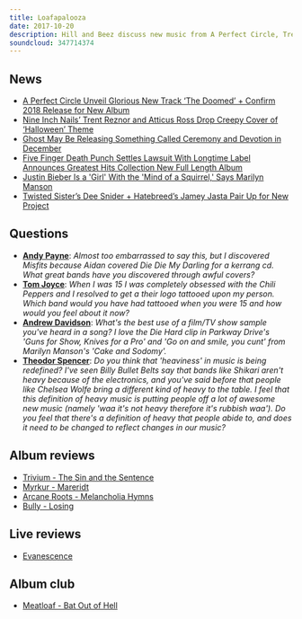 ```yaml
---
title: Loafapalooza
date: 2017-10-20
description: Hill and Beez discuss new music from A Perfect Circle, Trent Reznor’s take on the Halloween theme, a potential new album from Ghost, the latest on the Five Finger Death Punch lawsuit, Marilyn Manson’s beef with Justin Bieber and Jamey Jasta working with Dee Snider, news of a massive Metallica competition, followed by album reviews from Trivium, Myrkur, Arcane Roots and Bully, a live review of Evanescence and this week’s album is the rock behemoth Bat Out Of Hell by Meat Loaf.
soundcloud: 347714374
---
```


## News

* [A Perfect Circle Unveil Glorious New Track ‘The Doomed’ + Confirm 2018 Release for New Album](http://loudwire.com/a-perfect-circle-the-doomed-new-album-2018/)
* [Nine Inch Nails’ Trent Reznor and Atticus Ross Drop Creepy Cover of ‘Halloween’ Theme](http://variety.com/2017/film/news/nine-inch-nails-trent-reznor-and-atticus-ross-drop-creepy-cover-of-halloween-theme-1202589022/)
* [Ghost May Be Releasing Something Called Ceremony and Devotion in December](http://www.metalsucks.net/2017/10/14/ghost-may-be-releasing-something-called-ceremony-and-devotion-in-december/)
* [Five Finger Death Punch Settles Lawsuit With Longtime Label Announces Greatest Hits Collection New Full Length Album](http://www.blabbermouth.net/news/five-finger-death-punch-settles-lawsuit-with-longtime-label-announces-greatest-hits-collection-new-full-length-album/)
* [Justin Bieber Is a 'Girl' With the 'Mind of a Squirrel,' Says Marilyn Manson](http://www.billboard.com/articles/columns/rock/7998877/marilyn-manson-justin-bieber-girl-mind-of-squirrel-interview)
* [Twisted Sister’s Dee Snider + Hatebreed’s Jamey Jasta Pair Up for New Project](http://loudwire.com/twisted-sister-dee-snider-hatebreed-jamey-jasta-new-project/)

## Questions

* **[Andy Payne](https://www.facebook.com/thatsnotmetalpodcast/posts/2193362394223626?comment_id=2193367744223091&comment_tracking=%7B%22tn%22%3A%22R9%22%7D)**: _Almost too embarrassed to say this, but I discovered Misfits because Aidan covered Die Die My Darling for a kerrang cd. What great bands have you discovered through awful covers?_
* **[Tom Joyce](https://www.facebook.com/thatsnotmetalpodcast/posts/2193362394223626?comment_id=2193380547555144&comment_tracking=%7B%22tn%22%3A%22R9%22%7D)**: _When I was 15 I was completely obsessed with the Chili Peppers and I resolved to get a their logo tattooed upon my person. Which band would you have had tattooed when you were 15 and how would you feel about it now?_
* **[Andrew Davidson](https://www.facebook.com/thatsnotmetalpodcast/posts/2193362394223626?comment_id=2193378594222006&comment_tracking=%7B%22tn%22%3A%22R9%22%7D)**: _What's the best use of a film/TV show sample you've heard in a song? I love the Die Hard clip in Parkway Drive's 'Guns for Show, Knives for a Pro' and 'Go on and smile, you cunt' from Marilyn Manson's 'Cake and Sodomy'._
* **[Theodor Spencer](https://www.facebook.com/thatsnotmetalpodcast/posts/2193362394223626?comment_id=2193373947555804&comment_tracking=%7B%22tn%22%3A%22R9%22%7D)**: _Do you think that 'heaviness' in music is being redefined? I've seen Billy Bullet Belts say that bands like Shikari aren't heavy because of the electronics, and you've said before that people like Chelsea Wolfe bring a different kind of heavy to the table. I feel that this definition of heavy music is putting people off a lot of awesome new music (namely 'waa it's not heavy therefore it's rubbish waa'). Do you feel that there's a definition of heavy that people abide to, and does it need to be changed to reflect changes in our music?_

## Album reviews

* [Trivium - The Sin and the Sentence](https://itunes.apple.com/gb/album/the-sin-and-the-sentence/id1272939712)
* [Myrkur - Mareridt](https://itunes.apple.com/gb/album/mareridt-deluxe-version/id1247992721)
* [Arcane Roots - Melancholia Hymns](https://itunes.apple.com/gb/album/melancholia-hymns/id1232393986)
* [Bully - Losing](https://itunes.apple.com/gb/album/losing/id1258294480)

## Live reviews

* [Evanescence](https://www.songkick.com/concerts/31013844-evanescence-at-greek-theatre)

## Album club

* [Meatloaf - Bat Out of Hell](https://itunes.apple.com/gb/album/bat-out-of-hell/id153016096)
